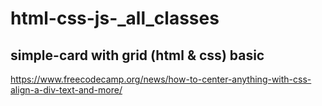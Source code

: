 # html-css-js-_all_classes
## simple-card with grid (html & css) basic
https://www.freecodecamp.org/news/how-to-center-anything-with-css-align-a-div-text-and-more/
